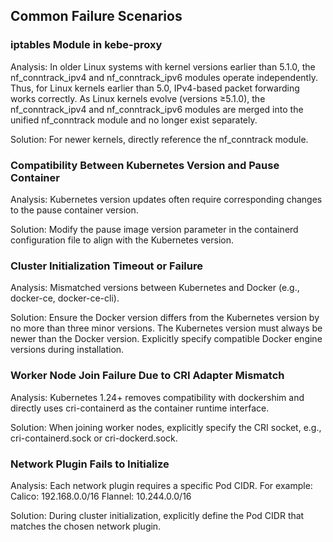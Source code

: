 ## Common Failure Scenarios
### iptables Module in kebe-proxy
Analysis:
In older Linux systems with kernel versions earlier than 5.1.0, the nf_conntrack_ipv4 and nf_conntrack_ipv6 modules operate independently. Thus, for Linux kernels earlier than 5.0, IPv4-based packet forwarding works correctly.
As Linux kernels evolve (versions ≥5.1.0), the nf_conntrack_ipv4 and nf_conntrack_ipv6 modules are merged into the unified nf_conntrack module and no longer exist separately.

Solution:
For newer kernels, directly reference the nf_conntrack module.

### Compatibility Between Kubernetes Version and Pause Container
Analysis:
Kubernetes version updates often require corresponding changes to the pause container version.

Solution:
Modify the pause image version parameter in the containerd configuration file to align with the Kubernetes version.

### Cluster Initialization Timeout or Failure
Analysis:
Mismatched versions between Kubernetes and Docker (e.g., docker-ce, docker-ce-cli).

Solution:
Ensure the Docker version differs from the Kubernetes version by no more than three minor versions.
The Kubernetes version must always be newer than the Docker version.
Explicitly specify compatible Docker engine versions during installation.


### Worker Node Join Failure Due to CRI Adapter Mismatch
Analysis:
Kubernetes 1.24+ removes compatibility with dockershim and directly uses cri-containerd as the container runtime interface.

Solution:
When joining worker nodes, explicitly specify the CRI socket, e.g., cri-containerd.sock or cri-dockerd.sock.

### Network Plugin Fails to Initialize
Analysis:
Each network plugin requires a specific Pod CIDR. For example:
    Calico: 192.168.0.0/16
    Flannel: 10.244.0.0/16

Solution:
During cluster initialization, explicitly define the Pod CIDR that matches the chosen network plugin.



